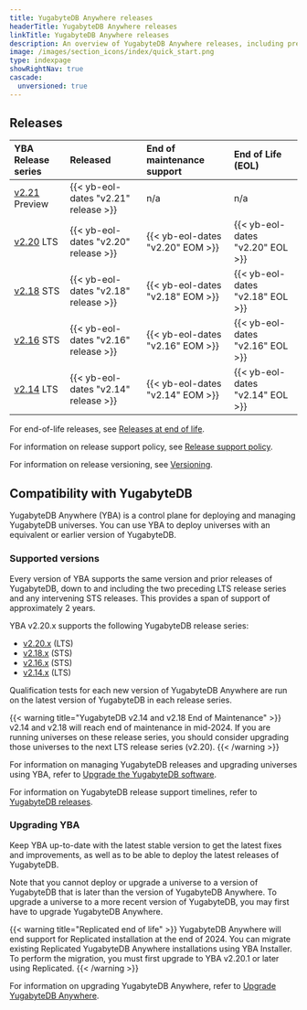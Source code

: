 ```yaml
---
title: YugabyteDB Anywhere releases
headerTitle: YugabyteDB Anywhere releases
linkTitle: YugabyteDB Anywhere releases
description: An overview of YugabyteDB Anywhere releases, including preview and current stable releases.
image: /images/section_icons/index/quick_start.png
type: indexpage
showRightNav: true
cascade:
  unversioned: true
---
```


## Releases

| YBA Release series | Released | End of maintenance support | End of Life (EOL) |
| :------------- | :------- | :------------------------- | :---------------- |
| [v2.21](v2.21/) <span class='metadata-tag-gray'>Preview</span> | {{< yb-eol-dates "v2.21" release >}} | n/a | n/a |
| [v2.20](v2.20/) <span class='metadata-tag-green'>LTS</span> | {{< yb-eol-dates "v2.20" release >}} | {{< yb-eol-dates "v2.20" EOM >}} | {{< yb-eol-dates "v2.20" EOL >}} |
| [v2.18](v2.18/) <span class='metadata-tag-green'>STS</span> | {{< yb-eol-dates "v2.18" release >}} | {{< yb-eol-dates "v2.18" EOM >}} | {{< yb-eol-dates "v2.18" EOL >}} |
| [v2.16](v2.16/) <span class='metadata-tag-green'>STS</span> | {{< yb-eol-dates "v2.16" release >}} | {{< yb-eol-dates "v2.16" EOM >}} | {{< yb-eol-dates "v2.16" EOL >}} |
| [v2.14](../ybdb-releases/v2.14/) <span class='metadata-tag-green'>LTS</span> | {{< yb-eol-dates "v2.14" release >}} | {{< yb-eol-dates "v2.14" EOM >}} | {{< yb-eol-dates "v2.14" EOL >}} |

For end-of-life releases, see [Releases at end of life](../ybdb-releases/#eol-releases).

For information on release support policy, see [Release support policy](../#release-support-policy).

For information on release versioning, see [Versioning](../versioning/).

## Compatibility with YugabyteDB

YugabyteDB Anywhere (YBA) is a control plane for deploying and managing YugabyteDB universes. You can use YBA to deploy universes with an equivalent or earlier version of YugabyteDB.

### Supported versions

Every version of YBA supports the same version and prior releases of YugabyteDB, down to and including the two preceding LTS release series and any intervening STS releases. This provides a span of support of approximately 2 years.

YBA v2.20.x supports the following YugabyteDB release series:

- [v2.20.x](/preview/releases/release-notes/v2.20/) (LTS)
- [v2.18.x](/preview/releases/release-notes/v2.18/) (STS)
- [v2.16.x](/preview/releases/release-notes/v2.16/) (STS)
- [v2.14.x](/preview/releases/release-notes/v2.14/) (LTS)

Qualification tests for each new version of YugabyteDB Anywhere are run on the latest version of YugabyteDB in each release series.

{{< warning title="YugabyteDB v2.14 and v2.18 End of Maintenance" >}}
v2.14 and v2.18 will reach end of maintenance in mid-2024. If you are running universes on these release series, you should consider upgrading those universes to the next LTS release series (v2.20).
{{< /warning >}}

For information on managing YugabyteDB releases and upgrading universes using YBA, refer to [Upgrade the YugabyteDB software](../../yugabyte-platform/manage-deployments/upgrade-software/).

For information on YugabyteDB release support timelines, refer to [YugabyteDB releases](/preview/releases/release-notes).

### Upgrading YBA

Keep YBA up-to-date with the latest stable version to get the latest fixes and improvements, as well as to be able to deploy the latest releases of YugabyteDB.

Note that you cannot deploy or upgrade a universe to a version of YugabyteDB that is later than the version of YugabyteDB Anywhere. To upgrade a universe to a more recent version of YugabyteDB, you may first have to upgrade YugabyteDB Anywhere.

{{< warning title="Replicated end of life" >}}
YugabyteDB Anywhere will end support for Replicated installation at the end of 2024. You can migrate existing Replicated YugabyteDB Anywhere installations using YBA Installer. To perform the migration, you must first upgrade to YBA v2.20.1 or later using Replicated.
{{< /warning >}}

For information on upgrading YugabyteDB Anywhere, refer to [Upgrade YugabyteDB Anywhere](../../yugabyte-platform/upgrade/upgrade-yp-installer/).
